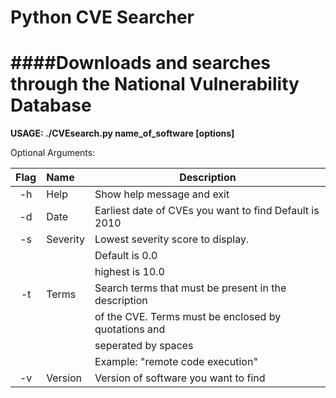 #  Python CVE Searcher

####Downloads and searches through the National Vulnerability Database
======
**USAGE:
      ./CVEsearch.py name_of_software [options]**


Optional Arguments:


| Flag | Name     |       Description          |
|:----:|:------   | -------------------------- |
|  -h  | Help     | Show help message and exit |
|  -d  | Date     | Earliest date of CVEs you want to find Default is 2010 |
|  -s  | Severity | Lowest severity score to display. |
|	   |          |		Default is 0.0  |
|	   |          |		highest is 10.0 |
|  -t  | Terms    | Search terms that must be present in the description |
|	   |          |	    of the CVE. Terms must be enclosed by quotations and |
|	   |          |	    seperated by spaces |
|	   |          |	Example: "remote code execution" |
|  -v  | Version  | Version of software you want to find |